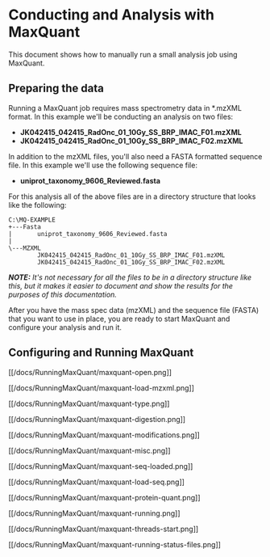 # Conducting and Analysis with MaxQuant

This document shows how to manually run a small analysis job using MaxQuant.

## Preparing the data

Running a MaxQuant job requires mass spectrometry data in *.mzXML format. In this example we'll be conducting an analysis on two files:

* **JK042415_042415_RadOnc_01_10Gy_SS_BRP_IMAC_F01.mzXML**
* **JK042415_042415_RadOnc_01_10Gy_SS_BRP_IMAC_F02.mzXML**

In addition to the mzXML files, you'll also need a FASTA formatted sequence file. In this example we'll use the following sequence file:

* **uniprot_taxonomy_9606_Reviewed.fasta**

For this analysis all of the above files are in a directory structure that looks like the following:

```
C:\MQ-EXAMPLE
+---Fasta
|       uniprot_taxonomy_9606_Reviewed.fasta
|
\---MZXML
        JK042415_042415_RadOnc_01_10Gy_SS_BRP_IMAC_F01.mzXML
        JK042415_042415_RadOnc_01_10Gy_SS_BRP_IMAC_F02.mzXML
```

***NOTE:*** *It's not necessary for all the files to be in a directory structure like this, but it makes it easier to document and show the results for the purposes of this documentation.*    

After you have the mass spec data (mzXML) and the sequence file (FASTA) that you want to use in place, you are ready to start MaxQuant and configure your analysis and run it.


## Configuring and Running MaxQuant

[[/docs/RunningMaxQuant/maxquant-open.png]]

[[/docs/RunningMaxQuant/maxquant-load-mzxml.png]]

[[/docs/RunningMaxQuant/maxquant-type.png]]

[[/docs/RunningMaxQuant/maxquant-digestion.png]]

[[/docs/RunningMaxQuant/maxquant-modifications.png]]


[[/docs/RunningMaxQuant/maxquant-misc.png]]


[[/docs/RunningMaxQuant/maxquant-seq-loaded.png]]


[[/docs/RunningMaxQuant/maxquant-load-seq.png]]


[[/docs/RunningMaxQuant/maxquant-protein-quant.png]]


[[/docs/RunningMaxQuant/maxquant-running.png]]

[[/docs/RunningMaxQuant/maxquant-threads-start.png]]

[[/docs/RunningMaxQuant/maxquant-running-status-files.png]]











